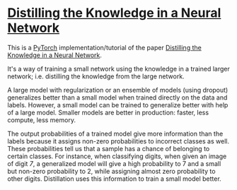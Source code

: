 # [Distilling the Knowledge in a Neural Network](https://nn.labml.ai/distillation/index.html)

This is a [PyTorch](https://pytorch.org) implementation/tutorial of the paper
[Distilling the Knowledge in a Neural Network](https://arxiv.org/abs/1503.02531).

It's a way of training a small network using the knowledge in a trained larger network;
i.e. distilling the knowledge from the large network.

A large model with regularization or an ensemble of models (using dropout) generalizes
better than a small model when trained directly on the data and labels.
However, a small model can be trained to generalize better with help of a large model.
Smaller models are better in production: faster, less compute, less memory.

The output probabilities of a trained model give more information than the labels
because it assigns non-zero probabilities to incorrect classes as well.
These probabilities tell us that a sample has a chance of belonging to certain classes.
For instance, when classifying digits, when given an image of digit *7*,
a generalized model will give a high probability to 7 and a small but non-zero
probability to 2, while assigning almost zero probability to other digits.
Distillation uses this information to train a small model better.
